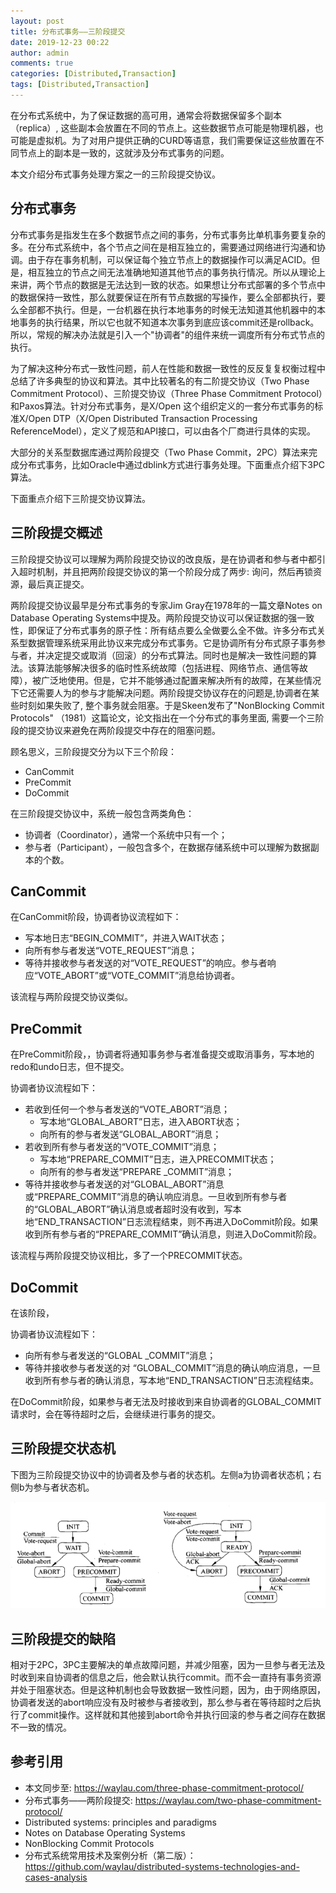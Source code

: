 ```yaml
---
layout: post
title: 分布式事务——三阶段提交
date: 2019-12-23 00:22
author: admin
comments: true
categories: [Distributed,Transaction]
tags: [Distributed,Transaction]
---
```



在分布式系统中，为了保证数据的高可用，通常会将数据保留多个副本（replica）, 这些副本会放置在不同的节点上。这些数据节点可能是物理机器，也可能是虚拟机。为了对用户提供正确的CURD等语意，我们需要保证这些放置在不同节点上的副本是一致的，这就涉及分布式事务的问题。

本文介绍分布式事务处理方案之一的三阶段提交协议。

<!-- more -->


 

## 分布式事务
 

分布式事务是指发生在多个数据节点之间的事务，分布式事务比单机事务要复杂的多。在分布式系统中，各个节点之间在是相互独立的，需要通过网络进行沟通和协调。由于存在事务机制，可以保证每个独立节点上的数据操作可以满足ACID。但是，相互独立的节点之间无法准确地知道其他节点的事务执行情况。所以从理论上来讲，两个节点的数据是无法达到一致的状态。如果想让分布式部署的多个节点中的数据保持一致性，那么就要保证在所有节点数据的写操作，要么全部都执行，要么全部都不执行。但是，一台机器在执行本地事务的时候无法知道其他机器中的本地事务的执行结果，所以它也就不知道本次事务到底应该commit还是rollback。所以，常规的解决办法就是引入一个"协调者"的组件来统一调度所有分布式节点的执行。

 

为了解决这种分布式一致性问题，前人在性能和数据一致性的反反复复权衡过程中总结了许多典型的协议和算法。其中比较著名的有二阶提交协议（Two Phase Commitment Protocol）、三阶提交协议（Three Phase Commitment Protocol）和Paxos算法。针对分布式事务，是X/Open 这个组织定义的一套分布式事务的标准X/Open DTP（X/Open Distributed Transaction Processing ReferenceModel），定义了规范和API接口，可以由各个厂商进行具体的实现。

 

大部分的关系型数据库通过两阶段提交（Two Phase Commit，2PC）算法来完成分布式事务，比如Oracle中通过dblink方式进行事务处理。下面重点介绍下3PC算法。

 

下面重点介绍下三阶提交协议算法。

 
## 三阶段提交概述


三阶段提交协议可以理解为两阶段提交协议的改良版，是在协调者和参与者中都引入超时机制，并且把两阶段提交协议的第一个阶段分成了两步: 询问，然后再锁资源，最后真正提交。

 

两阶段提交协议最早是分布式事务的专家Jim Gray在1978年的一篇文章Notes on Database Operating Systems中提及。两阶段提交协议可以保证数据的强一致性，即保证了分布式事务的原子性：所有结点要么全做要么全不做。许多分布式关系型数据管理系统采用此协议来完成分布式事务。它是协调所有分布式原子事务参与者，并决定提交或取消（回滚）的分布式算法。同时也是解决一致性问题的算法。该算法能够解决很多的临时性系统故障（包括进程、网络节点、通信等故障），被广泛地使用。但是，它并不能够通过配置来解决所有的故障，在某些情况下它还需要人为的参与才能解决问题。两阶段提交协议存在的问题是,协调者在某些时刻如果失败了, 整个事务就会阻塞。于是Skeen发布了"NonBlocking Commit Protocols" （1981）这篇论文，论文指出在一个分布式的事务里面, 需要一个三阶段的提交协议来避免在两阶段提交中存在的阻塞问题。

 

顾名思义，三阶段提交分为以下三个阶段：

* CanCommit
* PreCommit
* DoCommit

 

在三阶段提交协议中，系统一般包含两类角色：

* 协调者（Coordinator），通常一个系统中只有一个；
* 参与者（Participant），一般包含多个，在数据存储系统中可以理解为数据副本的个数。

 

## CanCommit


在CanCommit阶段，协调者协议流程如下：

* 写本地日志“BEGIN_COMMIT”，并进入WAIT状态；
* 向所有参与者发送“VOTE_REQUEST”消息；
* 等待并接收参与者发送的对“VOTE_REQUEST”的响应。参与者响应“VOTE_ABORT”或“VOTE_COMMIT”消息给协调者。

 

该流程与两阶段提交协议类似。



## PreCommit


在PreCommit阶段，，协调者将通知事务参与者准备提交或取消事务，写本地的redo和undo日志，但不提交。

 

协调者协议流程如下：

* 若收到任何一个参与者发送的“VOTE_ABORT”消息；
    * 写本地“GLOBAL_ABORT”日志，进入ABORT状态；
    * 向所有的参与者发送“GLOBAL_ABORT”消息；
* 若收到所有参与者发送的“VOTE_COMMIT”消息；
    * 写本地“PREPARE_COMMIT”日志，进入PRECOMMIT状态；
    * 向所有的参与者发送“PREPARE _COMMIT”消息；
* 等待并接收参与者发送的对“GLOBAL_ABORT”消息或“PREPARE_COMMIT”消息的确认响应消息。一旦收到所有参与者的“GLOBAL_ABORT”确认消息或者超时没有收到，写本地“END_TRANSACTION”日志流程结束，则不再进入DoCommit阶段。如果收到所有参与者的“PREPARE_COMMIT”确认消息，则进入DoCommit阶段。

 

该流程与两阶段提交协议相比，多了一个PRECOMMIT状态。

 

## DoCommit



在该阶段，

协调者协议流程如下：

* 向所有参与者发送的“GLOBAL _COMMIT”消息；
* 等待并接收参与者发送的对 “GLOBAL_COMMIT”消息的确认响应消息，一旦收到所有参与者的确认消息，写本地“END_TRANSACTION”日志流程结束。
 

在DoCommit阶段，如果参与者无法及时接收到来自协调者的GLOBAL_COMMIT请求时，会在等待超时之后，会继续进行事务的提交。



## 三阶段提交状态机


下图为三阶段提交协议中的协调者及参与者的状态机。左侧a为协调者状态机；右侧b为参与者状态机。


![状态机](../images/post/20191223-3pc.png)
                                       



## 三阶段提交的缺陷
 

相对于2PC，3PC主要解决的单点故障问题，并减少阻塞，因为一旦参与者无法及时收到来自协调者的信息之后，他会默认执行commit。而不会一直持有事务资源并处于阻塞状态。但是这种机制也会导致数据一致性问题，因为，由于网络原因，协调者发送的abort响应没有及时被参与者接收到，那么参与者在等待超时之后执行了commit操作。这样就和其他接到abort命令并执行回滚的参与者之间存在数据不一致的情况。



## 参考引用

* 本文同步至: <https://waylau.com/three-phase-commitment-protocol/>
* 分布式事务——两阶段提交: <https://waylau.com/two-phase-commitment-protocol/>
* Distributed systems: principles and paradigms
* Notes on Database Operating Systems
* NonBlocking Commit Protocols
* 分布式系统常用技术及案例分析（第二版）：<https://github.com/waylau/distributed-systems-technologies-and-cases-analysis>



